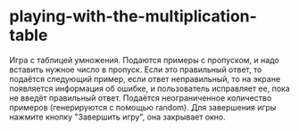 # playing-with-the-multiplication-table
Игра с таблицей умножения. Подаются примеры с пропуском, и надо вставить нужное число в пропуск. Если это правильный ответ, то подаётся следующий пример, если ответ неправильный, то на экране появляется информация об ошибке, и пользователь исправляет ее, пока не введёт правильный ответ. Подаётся неограниченное количество примеров (генерируются с помощью random). 
Для завершения игры нажмите кнопку "Завершить игру", она закрывает окно.
